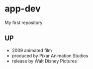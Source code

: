 # app-dev
My first repository
## UP
- 2009 animated film
- produced by Pixar Animation Studios
- release by Walt Disney Pictures
  
